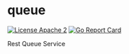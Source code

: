 # queue
[![License Apache 2](https://img.shields.io/badge/License-Apache2-blue.svg)](https://www.apache.org/licenses/LICENSE-2.0)
[![Go Report Card](https://goreportcard.com/badge/github.com/cjburchell/queue)](https://goreportcard.com/report/github.com/cjburchell/queue)

Rest Queue Service
